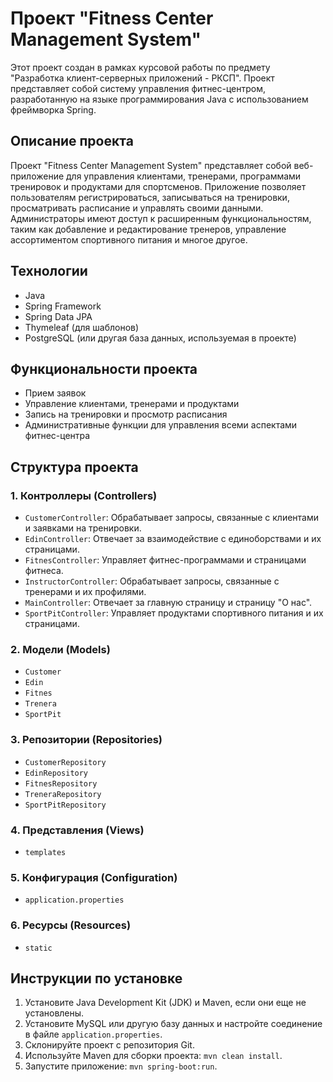 # Проект "Fitness Center Management System"

Этот проект создан в рамках курсовой работы по предмету "Разработка клиент-серверных приложений - РКСП". Проект представляет собой систему управления фитнес-центром, разработанную на языке программирования Java с использованием фреймворка Spring.

## Описание проекта

Проект "Fitness Center Management System" представляет собой веб-приложение для управления клиентами, тренерами, программами тренировок и продуктами для спортсменов. Приложение позволяет пользователям регистрироваться, записываться на тренировки, просматривать расписание и управлять своими данными. Администраторы имеют доступ к расширенным функциональностям, таким как добавление и редактирование тренеров, управление ассортиментом спортивного питания и многое другое.

## Технологии

- Java
- Spring Framework
- Spring Data JPA
- Thymeleaf (для шаблонов)
- PostgreSQL (или другая база данных, используемая в проекте)

## Функциональности проекта

- Прием заявок
- Управление клиентами, тренерами и продуктами
- Запись на тренировки и просмотр расписания
- Административные функции для управления всеми аспектами фитнес-центра

## Структура проекта

### 1. Контроллеры (Controllers)

- `CustomerController`: Обрабатывает запросы, связанные с клиентами и заявками на тренировки.
- `EdinController`: Отвечает за взаимодействие с единоборствами и их страницами.
- `FitnesController`: Управляет фитнес-программами и страницами фитнеса.
- `InstructorController`: Обрабатывает запросы, связанные с тренерами и их профилями.
- `MainController`: Отвечает за главную страницу и страницу "О нас".
- `SportPitController`: Управляет продуктами спортивного питания и их страницами.

### 2. Модели (Models)

- `Customer`
- `Edin`
- `Fitnes`
- `Trenera`
- `SportPit`

### 3. Репозитории (Repositories)

- `CustomerRepository`
- `EdinRepository`
- `FitnesRepository`
- `TreneraRepository`
- `SportPitRepository`

### 4. Представления (Views)

- `templates`

### 5. Конфигурация (Configuration)

- `application.properties`

### 6. Ресурсы (Resources)

- `static`

## Инструкции по установке

1. Установите Java Development Kit (JDK) и Maven, если они еще не установлены.
2. Установите MySQL или другую базу данных и настройте соединение в файле `application.properties`.
3. Склонируйте проект с репозитория Git.
4. Используйте Maven для сборки проекта: `mvn clean install`.
5. Запустите приложение: `mvn spring-boot:run`.

